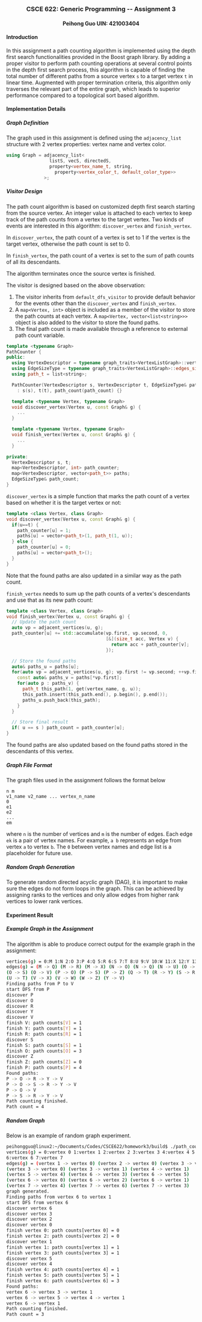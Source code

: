 <div align="center">
<h3>CSCE 622: Generic Programming -- Assignment 3</h3>
<h4>Peihong Guo UIN: 421003404</h4>
</div>

#### Introduction
In this assignment a path counting algorithm is implemented using the depth first search functionalities provided in the Boost graph library. By adding a proper visitor to perform path counting operations at several control points in the depth first search process, this algorithm is capable of finding the total number of different paths from a source vertex `s` to a target vertex `t` in linear time. Augmented with proper termination criteria, this algorithm only traverses the relevant part of the entire graph, which leads to superior performance compared to a topological sort based algorithm.

#### Implementation Details
##### Graph Definition
The graph used in this assignment is defined using the `adjacency_list` structure with 2 vertex properties: vertex name and vertex color.

```cpp
using Graph = adjacency_list<
                listS, vecS, directedS,
                property<vertex_name_t, string,
                  property<vertex_color_t, default_color_type>>
              >;
```

##### Visitor Design
The path count algorithm is based on customized depth first search starting from the source vertex. An integer value is attached to each vertex to keep track of the path counts from a vertex to the target vertex. Two kinds of events are interested in this algorithm: `discover_vertex` and `finish_vertex`.

In `discover_vertex`, the path count of a vertex is set to 1 if the vertex is the target vertex, otherwise the path count is set to 0.

In `finish_vertex`, the path count of a vertex is set to the sum of path counts of all its descendants.

The algorithm terminates once the source vertex is finished.

The visitor is designed based on the above observation:

1. The visitor inherits from `default_dfs_visitor` to provide default behavior for the events other than the `discover_vertex` and `finish_vertex`.
2. A `map<Vertex, int>` object is included as a member of the visitor to store the path counts at each vertex. A `map<Vertex, vector<list<string>>>` object is also added to the visitor to store the found paths.
3. The final path count is made available through a reference to external path count variable.

```cpp
template <typename Graph>
PathCounter {
public:
  using VertexDescriptor = typename graph_traits<VertexListGraph>::vertex_descriptor;
  using EdgeSizeType = typename graph_traits<VertexListGraph>::edges_size_type;
  using path_t = list<string>;

  PathCounter(VertexDescriptor s, VertexDescriptor t, EdgeSizeType& path_count)
    : s(s), t(t), path_count(path_count) {}

  template <typename Vertex, typename Graph>
  void discover_vertex(Vertex u, const Graph& g) {
    ...
  }

  template <typename Vertex, typename Graph>
  void finish_vertex(Vertex u, const Graph& g) {
    ...
  }

private:
  VertexDescriptor s, t;
  map<VertexDescriptor, int> path_counter;
  map<VertexDescriptor, vector<path_t>> paths;
  EdgeSizeType& path_count;
}
```

`discover_vertex` is a simple function that marks the path count of a vertex based on whether it is the target vertex or not:

```cpp
template <class Vertex, class Graph>
void discover_vertex(Vertex u, const Graph& g) {
  if(u==t) {
    path_counter[u] = 1;
    paths[u] = vector<path_t>(1, path_t(1, u));
  } else {
    path_counter[u] = 0;
    paths[u] = vector<path_t>();
  }
}
```
Note that the found paths are also updated in a similar way as the path count.

`finish_vertex` needs to sum up the path counts of a vertex's descendants and use that as its new path count:

```cpp
template <class Vertex, class Graph>
void finish_vertex(Vertex u, const Graph& g) {
  // Update the path count
  auto vp = adjacent_vertices(u, g);
  path_counter[u] += std::accumulate(vp.first, vp.second, 0,
                                     [&](size_t acc, Vertex v) {
                                       return acc + path_counter[v];
                                     });

  // Store the found paths
  auto& paths_u = paths[u];
  for(auto vp = adjacent_vertices(u, g); vp.first != vp.second; ++vp.first) {
    const auto& paths_v = paths[*vp.first];
    for(auto p : paths_v) {
      path_t this_path(1, get(vertex_name, g, u));
      this_path.insert(this_path.end(), p.begin(), p.end());
      paths_u.push_back(this_path);
    }
  }

  // Store final result
  if( u == s ) path_count = path_counter[u];
}
```
The found paths are also updated based on the found paths stored in the descendants of this vertex.

##### Graph File Format
The graph files used in the assignment follows the format below

```
n m
v1_name v2_name ... vertex_n_name
0
e1
e2
...
em
```
where `n` is the number of vertices and `m` is the number of edges. Each edge `ek` is a pair of vertex names. For example, `a b` represents an edge from vertex `a` to vertex `b`. The `0` between vertex names and edge list is a placeholder for future use.

##### Random Graph Generation
To generate random directed acyclic graph (DAG), it is important to make sure the edges do not form loops in the graph. This can be achieved by assigning ranks to the vertices and only allow edges from higher rank vertices to lower rank vertices.

#### Experiment Result
##### Example Graph in the Assignment
The algorithm is able to produce correct output for the example graph in the assignment:

```bash
vertices(g) = 0:M 1:N 2:O 3:P 4:Q 5:R 6:S 7:T 8:U 9:V 10:W 11:X 12:Y 13:Z
edges(g) = (M -> Q) (M -> R) (M -> X) (N -> O) (N -> Q) (N -> U) (O -> R)
(O -> S) (O -> V) (P -> O) (P -> S) (P -> Z) (Q -> T) (R -> Y) (S -> R)
(U -> T) (V -> X) (V -> W) (W -> Z) (Y -> V)
Finding paths from P to V
start DFS from P
discover P
discover O
discover R
discover Y
discover V
finish V: path counts[V] = 1
finish Y: path counts[Y] = 1
finish R: path counts[R] = 1
discover S
finish S: path counts[S] = 1
finish O: path counts[O] = 3
discover Z
finish Z: path counts[Z] = 0
finish P: path counts[P] = 4
Found paths:
P -> O -> R -> Y -> V
P -> O -> S -> R -> Y -> V
P -> O -> V
P -> S -> R -> Y -> V
Path counting finished.
Path count = 4
```

##### Random Graph
Below is an example of random graph experiment.

```bash
peihongguo@linux2:~/Documents/Codes/CSCE622/homework3/build$ ./path_count_random_graph 8 15 1
vertices(g) = 0:vertex 0 1:vertex 1 2:vertex 2 3:vertex 3 4:vertex 4 5:vertex 5
6:vertex 6 7:vertex 7
edges(g) = (vertex 1 -> vertex 0) (vertex 2 -> vertex 0) (vertex 3 -> vertex 2)
(vertex 3 -> vertex 0) (vertex 3 -> vertex 1) (vertex 4 -> vertex 1)
(vertex 5 -> vertex 4) (vertex 6 -> vertex 3) (vertex 6 -> vertex 5)
(vertex 6 -> vertex 0) (vertex 6 -> vertex 2) (vertex 6 -> vertex 1)
(vertex 7 -> vertex 4) (vertex 7 -> vertex 6) (vertex 7 -> vertex 3)
graph generated.
Finding paths from vertex 6 to vertex 1
start DFS from vertex 6
discover vertex 6
discover vertex 3
discover vertex 2
discover vertex 0
finish vertex 0: path counts[vertex 0] = 0
finish vertex 2: path counts[vertex 2] = 0
discover vertex 1
finish vertex 1: path counts[vertex 1] = 1
finish vertex 3: path counts[vertex 3] = 1
discover vertex 5
discover vertex 4
finish vertex 4: path counts[vertex 4] = 1
finish vertex 5: path counts[vertex 5] = 1
finish vertex 6: path counts[vertex 6] = 3
Found paths:
vertex 6 -> vertex 3 -> vertex 1
vertex 6 -> vertex 5 -> vertex 4 -> vertex 1
vertex 6 -> vertex 1
Path counting finished.
Path count = 3
```
